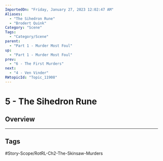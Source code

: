 ```yaml
---
ImportedOn: "Friday, January 27, 2023 12:02:47 AM"
Aliases:
  - "The Sihedron Rune"
  - "Brodert Quink"
Category: "Scene"
Tags:
  - "Category/Scene"
parent:
  - "Part 1 - Murder Most Foul"
up:
  - "Part 1 - Murder Most Foul"
prev:
  - "6 - The First Murders"
next:
  - "4 - Ven Vinder"
RWtopicId: "Topic_11908"
---
```

# 5 - The Sihedron Rune
## Overview

---
## Tags
#Story-Scope/RotRL-Ch2-The-Skinsaw-Murders

